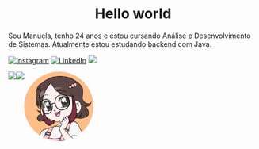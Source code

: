 <!--título-->
<div align="center">

# Hello world

</div>
<!--apresentação-->

Sou Manuela, tenho 24 anos e estou cursando Análise e Desenvolvimento de Sistemas. Atualmente estou estudando backend com Java.

<!-- links -->
<div align="left">

[![Instagram](https://img.shields.io/badge/Instagram-E4405F?style=for-the-badge&logo=instagram&logoColor=white)](https://www.instagram.com/manuboorba/)
[![LinkedIn](https://img.shields.io/badge/LinkedIn-0077B5?style=for-the-badge&logo=linkedin&logoColor=white)](https://www.linkedin.com/in/manuboorba/)
<a href="mailto:manuelaborbadev@gmail.com"><img src="https://img.shields.io/badge/-Gmail-%23333?style=for-the-badge&logo=gmail&logoColor=white" target="_blank"></a>

</div>


<!--GitHub Status-->
<div align="left">
  <div style="display: flex; align-items: flex-start;">
    <img src="https://github-readme-stats.vercel.app/api?username=manuboorba&theme=gotham&show_icons=true"/>
    <img src="https://github-readme-stats.vercel.app/api/top-langs/?username=manuboorba&theme=gotham&layout=compact"/>
    <img  style="height: 140px; border-radius: 50%;" src="https://github.com/manuboorba/manuboorba/blob/main/gif%202.gif?raw=true">
  </div>
</div>

<!-- gif -->

